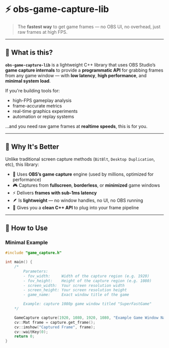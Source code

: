 # ⚡ obs-game-capture-lib

> The **fastest way** to get game frames — no OBS UI, no overhead, just raw frames at high FPS.

---

## 🎯 What is this?

**`obs-game-capture-lib`** is a lightweight C++ library that uses OBS Studio’s **game capture internals** to provide a **programmatic API** for grabbing frames from any game window — with **low latency**, **high performance**, and **minimal system load**.

If you're building tools for:

- high-FPS gameplay analysis  
- frame-accurate metrics  
- real-time graphics experiments  
- automation or replay systems  

...and you need raw game frames at **realtime speeds**, this is for you.

---

## 🚀 Why It's Better

Unlike traditional screen capture methods (`BitBlt`, `Desktop Duplication`, etc), this library:

- 🧠 Uses **OBS’s game capture** engine (used by millions, optimized for performance)
- 🎮 Captures from **fullscreen**, **borderless**, or **minimized** game windows
- ⚡ Delivers **frames with sub-1ms latency**
- 🪶 Is **lightweight** — no window handles, no UI, no OBS running
- 🔌 Gives you a **clean C++ API** to plug into your frame pipeline

---

## 🔧 How to Use

### Minimal Example

```cpp
#include "game_capture.h"

int main() {
    /*
        Parameters:
        - fov_width:     Width of the capture region (e.g. 1920)
        - fov_height:    Height of the capture region (e.g. 1080)
        - screen_width:  Your screen resolution width
        - screen_height: Your screen resolution height
        - game_name:     Exact window title of the game

        Example: capture 1080p game window titled "SuperFastGame"
    */

    GameCapture capture(1920, 1080, 1920, 1080, "Example Game Window Name");
    cv::Mat frame = capture.get_frame();
    cv::imshow("Captured Frame", frame);
    cv::waitKey(0);
    return 0;
}
